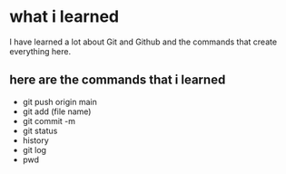 # what i learned

I have learned a lot about Git and Github and the commands that create   everything here.

## here are the commands that i learned  

* git push origin main
* git add (file name)
* git commit -m
* git status
* history
* git log
* pwd
